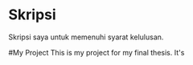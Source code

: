 # Skripsi
Skripsi saya untuk memenuhi syarat kelulusan.

#My Project
This is my project for my final thesis.
It's 